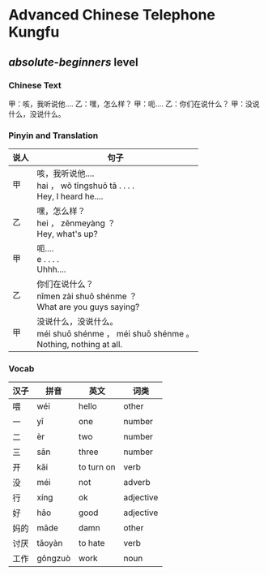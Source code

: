# Advanced Chinese Telephone Kungfu
## *absolute-beginners* level

### Chinese Text
甲：咳，我听说他....
乙：嘿，怎么样？
甲：呃....
乙：你们在说什么？
甲：没说什么，没说什么。

### Pinyin and Translation
|说人|句子|
|----|----|
|甲|咳，我听说他....<br />hai ， wǒ tīngshuō tā . . . .<br />Hey, I heard he....|
|乙|嘿，怎么样？<br />hei ， zěnmeyàng ？<br />Hey, what's up?|
|甲|呃....<br />e . . . .<br />Uhhh....|
|乙|你们在说什么？<br />nǐmen zài shuō shénme ？<br />What are you guys saying?|
|甲|没说什么，没说什么。<br />méi shuō shénme ， méi shuō shénme 。<br />Nothing, nothing at all.|
### Vocab
|汉子|拼音|英文|词类|
|----|----|----|----|
|喂|wéi|hello|other|
|一|yī|one|number|
|二|èr|two|number|
|三|sān|three|number|
|开|kāi|to turn on|verb|
|没|méi|not|adverb|
|行|xíng|ok|adjective|
|好|hǎo|good|adjective|
|妈的|māde|damn|other|
|讨厌|tǎoyàn|to hate|verb|
|工作|gōngzuò|work|noun|